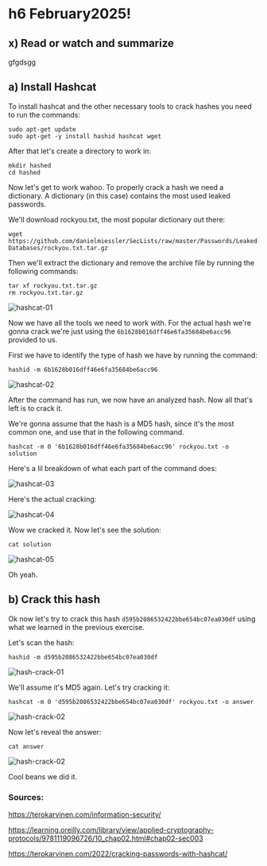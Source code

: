 # h6 February2025!

## x) Read or watch and summarize

gfgdsgg

## a) Install Hashcat

To install hashcat and the other necessary tools to crack hashes you need to run the commands:

    sudo apt-get update
    sudo apt-get -y install hashid hashcat wget

 After that let's create a directory to work in:

    mkdir hashed
    cd hashed
    
Now let's get to work wahoo. 
To properly crack a hash we need a dictionary. A dictionary (in this case) contains the most used leaked passwords.

We'll download rockyou.txt, the most popular dictionary out there:
    
    wget https://github.com/danielmiessler/SecLists/raw/master/Passwords/Leaked-Databases/rockyou.txt.tar.gz

Then we'll extract the dictionary and remove the archive file by running the following commands:

    tar xf rockyou.txt.tar.gz
    rm rockyou.txt.tar.gz

![hashcat-01](https://github.com/whatmurder/information-security/blob/main/img/h6-a-01.png)

Now we have all the tools we need to work with. For the actual hash we're gonna crack we're just using the `6b1628b016dff46e6fa35684be6acc96` provided to us.

First we have to identify the type of hash we have by running the command:

    hashid -m 6b1628b016dff46e6fa35684be6acc96

![hashcat-02](https://github.com/whatmurder/information-security/blob/main/img/h6-a-02.png)

After the command has run, we now have an analyzed hash. Now all that's left is to crack it.

We're gonna assume that the hash is a MD5 hash, since it's the most common one, and use that in the following command.

    hashcat -m 0 '6b1628b016dff46e6fa35684be6acc96' rockyou.txt -o solution

Here's a lil breakdown of what each part of the command does:

![hashcat-03](https://github.com/whatmurder/information-security/blob/main/img/h6-a-03.png)

Here's the actual cracking:

![hashcat-04](https://github.com/whatmurder/information-security/blob/main/img/h6-a-04.png)

Wow we cracked it. Now let's see the solution:

    cat solution

![hashcat-05](https://github.com/whatmurder/information-security/blob/main/img/h6-a-05.png)

Oh yeah.

## b) Crack this hash

Ok now let's try to crack this hash `d595b2086532422bbe654bc07ea030df` using what we learned in the previous exercise.

Let's scan the hash:

    hashid -m d595b2086532422bbe654bc07ea030df

![hash-crack-01](https://github.com/whatmurder/information-security/blob/main/img/h6-b-01.png)

We'll assume it's MD5 again. Let's try cracking it:

    hashcat -m 0 'd595b2086532422bbe654bc07ea030df' rockyou.txt -o answer

![hash-crack-02](https://github.com/whatmurder/information-security/blob/main/img/h6-b-02.png)

Now let's reveal the answer:

    cat answer

![hash-crack-02](https://github.com/whatmurder/information-security/blob/main/img/h6-b-03.png)

Cool beans we did it.

### Sources:

https://terokarvinen.com/information-security/

https://learning.oreilly.com/library/view/applied-cryptography-protocols/9781119096726/10_chap02.html#chap02-sec003

https://terokarvinen.com/2022/cracking-passwords-with-hashcat/
